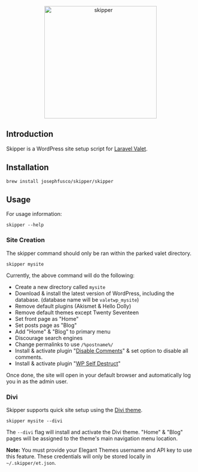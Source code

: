 <p align="center"><img width="300" src="https://user-images.githubusercontent.com/6676674/36431060-a04a276a-1624-11e8-9547-73937d54b0ff.png" alt="skipper"></p>


## Introduction

Skipper is a WordPress site setup script for [Laravel Valet](https://github.com/laravel/valet).

## Installation

```
brew install josephfusco/skipper/skipper
```

## Usage

For usage information:
```
skipper --help
```

### Site Creation

The skipper command should only be ran within the parked valet directory.

```
skipper mysite
```

Currently, the above command will do the following:

+ Create a new directory called `mysite`
+ Download & install the latest version of WordPress, including the database. (database name will be `valetwp_mysite`)
+ Remove default plugins (Akismet & Hello Dolly)
+ Remove default themes except Twenty Seventeen
+ Set front page as "Home"
+ Set posts page as "Blog"
+ Add "Home" & "Blog" to primary menu
+ Discourage search engines
+ Change permalinks to use `/%postname%/`
+ Install & activate plugin "[Disable Comments](https://github.com/solarissmoke/disable-comments)" & set option to disable all comments.
+ Install & activate plugin "[WP Self Destruct](https://github.com/josephfusco/wp-self-destruct)"

Once done, the site will open in your default browser and automatically log you in as the admin user.

### Divi

Skipper supports quick site setup using the [Divi theme](https://www.elegantthemes.com/gallery/divi/).

```
skipper mysite --divi
```

The `--divi` flag will install and activate the Divi theme. "Home" & "Blog" pages will be assigned to the theme's main navigation menu location.

**Note:** You must provide your Elegant Themes username and API key to use this feature. These credentials will only be stored locally in `~/.skipper/et.json`.
